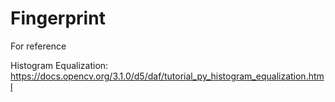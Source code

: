 # Fingerprint

For reference

Histogram Equalization:
https://docs.opencv.org/3.1.0/d5/daf/tutorial_py_histogram_equalization.html




